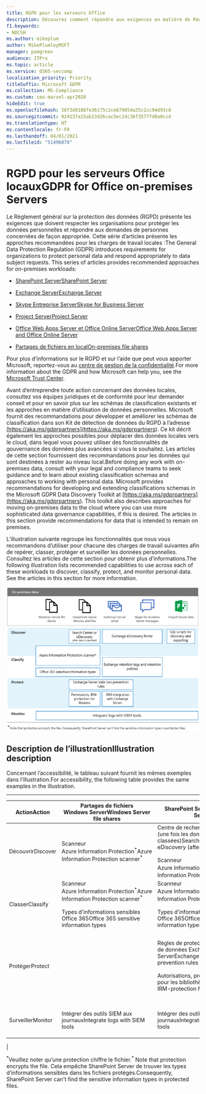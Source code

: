 ```yaml
---
title: RGPD pour les serveurs Office
description: Découvrez comment répondre aux exigences en matière de Règlement général sur la protection des données (RGPD) dans les serveurs locaux d’Office.
f1.keywords:
- NOCSH
ms.author: mikeplum
author: MikePlumleyMSFT
manager: pamgreen
audience: ITPro
ms.topic: article
ms.service: O365-seccomp
localization_priority: Priority
titleSuffix: Microsoft GDPR
ms.collection: MS-Compliance
ms.custom: seo-marvel-apr2020
hideEdit: true
ms.openlocfilehash: 58f3d9108fe36175c2ce879054a35c2cc94d93c8
ms.sourcegitcommit: 024137a15ab23d26cac5ec14c36f3577fd8a0cc4
ms.translationtype: HT
ms.contentlocale: fr-FR
ms.lasthandoff: 04/01/2021
ms.locfileid: "51496078"
---
```

# <a name="gdpr-for-office-on-premises-servers"></a><span data-ttu-id="4674a-103">RGPD pour les serveurs Office locaux</span><span class="sxs-lookup"><span data-stu-id="4674a-103">GDPR for Office on-premises Servers</span></span>

<span data-ttu-id="4674a-p101">Le Règlement général sur la protection des données (RGPD) présente les exigences que doivent respecter les organisations pour protéger les données personnelles et répondre aux demandes de personnes concernées de façon appropriée. Cette série d’articles présente les approches recommandées pour les charges de travail locales :</span><span class="sxs-lookup"><span data-stu-id="4674a-p101">The General Data Protection Regulation (GDPR) introduces requirements for organizations to protect personal data and respond appropriately to data subject requests. This series of articles provides recommended approaches for on-premises workloads:</span></span>

- [<span data-ttu-id="4674a-106">SharePoint Server</span><span class="sxs-lookup"><span data-stu-id="4674a-106">SharePoint Server</span></span>](gdpr-for-sharepoint-server.md)

- [<span data-ttu-id="4674a-107">Exchange Server</span><span class="sxs-lookup"><span data-stu-id="4674a-107">Exchange Server</span></span>](gdpr-for-exchange-server.md)

- [<span data-ttu-id="4674a-108">Skype Entreprise Server</span><span class="sxs-lookup"><span data-stu-id="4674a-108">Skype for Business Server</span></span>](gdpr-for-skype-for-business-server.md)

- [<span data-ttu-id="4674a-109">Project Server</span><span class="sxs-lookup"><span data-stu-id="4674a-109">Project Server</span></span>](gdpr-for-project-server.md)

- [<span data-ttu-id="4674a-110">Office Web Apps Server et Office Online Server</span><span class="sxs-lookup"><span data-stu-id="4674a-110">Office Web Apps Server and Office Online Server</span></span>](gdpr-for-office-online-server.md)

- [<span data-ttu-id="4674a-111">Partages de fichiers en local</span><span class="sxs-lookup"><span data-stu-id="4674a-111">On-premises file shares</span></span>](gdpr-for-on-premises-file-shares.md)

<span data-ttu-id="4674a-112">Pour plus d’informations sur le RGPD et sur l’aide que peut vous apporter Microsoft, reportez-vous au [centre de gestion de la confidentialité](https://www.microsoft.com/trust-center/privacy/gdpr-overview
).</span><span class="sxs-lookup"><span data-stu-id="4674a-112">For more information about the GDPR and how Microsoft can help you, see the [Microsoft Trust Center](https://www.microsoft.com/trust-center/privacy/gdpr-overview
).</span></span>

<span data-ttu-id="4674a-p102">Avant d’entreprendre toute action concernant des données locales, consultez vos équipes juridiques et de conformité pour leur demander conseil et pour en savoir plus sur les schémas de classification existants et les approches en matière d’utilisation de données personnelles. Microsoft fournit des recommandations pour développer et améliorer les schémas de classification dans son Kit de détection de données du RGPD à l’adresse [https://aka.ms/gdprpartners](<https://aka.ms/gdprpartners>). Ce kit décrit également les approches possibles pour déplacer des données locales vers le cloud, dans lequel vous pouvez utiliser des fonctionnalités de gouvernance des données plus avancées si vous le souhaitez. Les articles de cette section fournissent des recommandations pour les données qui sont destinées à rester au niveau local.</span><span class="sxs-lookup"><span data-stu-id="4674a-p102">Before doing any work with on-premises data, consult with your legal and compliance teams to seek guidance and to learn about existing classification schemas and approaches to working with personal data. Microsoft provides recommendations for developing and extending classifications schemas in the Microsoft GDPR Data Discovery Toolkit at [https://aka.ms/gdprpartners](<https://aka.ms/gdprpartners>). This toolkit also describes approaches for moving on-premises data to the cloud where you can use more sophisticated data governance capabilities, if this is desired. The articles in this section provide recommendations for data that is intended to remain on premises.</span></span>

<span data-ttu-id="4674a-p103">L’illustration suivante regroupe les fonctionnalités que nous vous recommandons d’utiliser pour chacune des charges de travail suivantes afin de repérer, classer, protéger et surveiller les données personnelles. Consultez les articles de cette section pour obtenir plus d’informations.</span><span class="sxs-lookup"><span data-stu-id="4674a-p103">The following illustration lists recommended capabilities to use across each of these workloads to discover, classify, protect, and monitor personal data. See the articles in this section for more information.</span></span>

![Diagramme décrivant les fonctionnalités de découverte, de classement, de protection et de surveillance des données personnelles dans les charges de travail](../media/gdpr-for-office-servers-image1.png)

## <a name="illustration-description"></a><span data-ttu-id="4674a-120">Description de l’illustration</span><span class="sxs-lookup"><span data-stu-id="4674a-120">Illustration description</span></span>

<span data-ttu-id="4674a-121">Concernant l’accessibilité, le tableau suivant fournit les mêmes exemples dans l’illustration.</span><span class="sxs-lookup"><span data-stu-id="4674a-121">For accessibility, the following table provides the same examples in the illustration.</span></span>

****

|<span data-ttu-id="4674a-122">Action</span><span class="sxs-lookup"><span data-stu-id="4674a-122">Action</span></span>|<span data-ttu-id="4674a-123">Partages de fichiers Windows Server</span><span class="sxs-lookup"><span data-stu-id="4674a-123">Windows Server file shares</span></span>|<span data-ttu-id="4674a-124">SharePoint Server</span><span class="sxs-lookup"><span data-stu-id="4674a-124">SharePoint Server</span></span>|<span data-ttu-id="4674a-125">Exchange Server</span><span class="sxs-lookup"><span data-stu-id="4674a-125">Exchange Server</span></span>|<span data-ttu-id="4674a-126">Skype Entreprise</span><span class="sxs-lookup"><span data-stu-id="4674a-126">Skype for Business</span></span>|<span data-ttu-id="4674a-127">Project Server</span><span class="sxs-lookup"><span data-stu-id="4674a-127">Project Server</span></span>|
|---|---|---|---|---|---|
|<span data-ttu-id="4674a-128">Découvrir</span><span class="sxs-lookup"><span data-stu-id="4674a-128">Discover</span></span>|<span data-ttu-id="4674a-129">Scanneur Azure Information Protection<sup>\*</sup></span><span class="sxs-lookup"><span data-stu-id="4674a-129">Azure Information Protection scanner<sup>\*</sup></span></span>|<span data-ttu-id="4674a-130">Centre de recherche ou eDiscovery (une fois les données classées)</span><span class="sxs-lookup"><span data-stu-id="4674a-130">Search Center or eDiscovery (after data is classified)</span></span> <br/><br/> <span data-ttu-id="4674a-131">Scanneur Azure Information Protection<sup>\*</sup></span><span class="sxs-lookup"><span data-stu-id="4674a-131">Azure Information Protection scanner<sup>\*</sup></span></span>|<span data-ttu-id="4674a-132">Portail eDiscovery Exchange</span><span class="sxs-lookup"><span data-stu-id="4674a-132">Exchange eDiscovery Portal</span></span>|<span data-ttu-id="4674a-133">Portail eDiscovery Exchange</span><span class="sxs-lookup"><span data-stu-id="4674a-133">Exchange eDiscovery portal</span></span>|<span data-ttu-id="4674a-134">Scripts SQL de découverte et d’exportation</span><span class="sxs-lookup"><span data-stu-id="4674a-134">SQL scripts for discovery and exporting</span></span>|
|<span data-ttu-id="4674a-135">Classer</span><span class="sxs-lookup"><span data-stu-id="4674a-135">Classify</span></span>|<span data-ttu-id="4674a-136">Scanneur Azure Information Protection<sup>\*</sup></span><span class="sxs-lookup"><span data-stu-id="4674a-136">Azure Information Protection scanner<sup>\*</sup></span></span> <br/><br/> <span data-ttu-id="4674a-137">Types d'informations sensibles Office 365</span><span class="sxs-lookup"><span data-stu-id="4674a-137">Office 365 sensitive information types</span></span>|<span data-ttu-id="4674a-138">Scanneur Azure Information Protection<sup>\*</sup></span><span class="sxs-lookup"><span data-stu-id="4674a-138">Azure Information Protection scanner<sup>\*</sup></span></span> <br/><br/> <span data-ttu-id="4674a-139">Types d'informations sensibles Office 365</span><span class="sxs-lookup"><span data-stu-id="4674a-139">Office 365 sensitive information types</span></span>|<span data-ttu-id="4674a-140">Balises et stratégies de rétention Exchange</span><span class="sxs-lookup"><span data-stu-id="4674a-140">Exchange retention tags and retention policies</span></span>|<span data-ttu-id="4674a-141">Balises et stratégies de rétention Exchange</span><span class="sxs-lookup"><span data-stu-id="4674a-141">Exchange retention tags and retention policies</span></span>||
|<span data-ttu-id="4674a-142">Protéger</span><span class="sxs-lookup"><span data-stu-id="4674a-142">Protect</span></span>||<span data-ttu-id="4674a-143">Règles de protection contre la perte de données Exchange Server</span><span class="sxs-lookup"><span data-stu-id="4674a-143">Exchange Server data loss prevention rules</span></span> <br/><br/> <span data-ttu-id="4674a-144">Autorisations, protection par IRM pour les bibliothèques</span><span class="sxs-lookup"><span data-stu-id="4674a-144">Permissions, IRM-protection for libraries</span></span>|<span data-ttu-id="4674a-145">Règles de protection contre la perte de données Exchange Server</span><span class="sxs-lookup"><span data-stu-id="4674a-145">Exchange Server data loss prevention rules</span></span> <br/><br/> <span data-ttu-id="4674a-146">Intégration IRM à Exchange Server</span><span class="sxs-lookup"><span data-stu-id="4674a-146">IRM integration with Exchange Server</span></span>|||
|<span data-ttu-id="4674a-147">Surveiller</span><span class="sxs-lookup"><span data-stu-id="4674a-147">Monitor</span></span>|<span data-ttu-id="4674a-148">Intégrer des outils SIEM aux journaux</span><span class="sxs-lookup"><span data-stu-id="4674a-148">Integrate logs with SIEM tools</span></span>|<span data-ttu-id="4674a-149">Intégrer des outils SIEM aux journaux</span><span class="sxs-lookup"><span data-stu-id="4674a-149">Integrate logs with SIEM tools</span></span>|<span data-ttu-id="4674a-150">Intégrer des outils SIEM aux journaux</span><span class="sxs-lookup"><span data-stu-id="4674a-150">Integrate logs with SIEM tools</span></span>|<span data-ttu-id="4674a-151">Intégrer des outils SIEM aux journaux</span><span class="sxs-lookup"><span data-stu-id="4674a-151">Integrate logs with SIEM tools</span></span>|<span data-ttu-id="4674a-152">Intégrer des outils SIEM aux journaux</span><span class="sxs-lookup"><span data-stu-id="4674a-152">Integrate logs with SIEM tools</span></span>|
|

<span data-ttu-id="4674a-153"><sup>\*</sup>Veuillez noter qu’une protection chiffre le fichier.</span><span class="sxs-lookup"><span data-stu-id="4674a-153"><sup>\*</sup> Note that protection encrypts the file.</span></span> <span data-ttu-id="4674a-154">Cela empêche SharePoint Server de trouver les types d’informations sensibles dans les fichiers protégés.</span><span class="sxs-lookup"><span data-stu-id="4674a-154">Consequently, SharePoint Server can't find the sensitive information types in protected files.</span></span>
